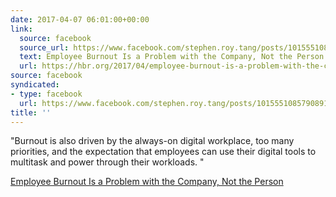 ```yaml
---
date: 2017-04-07 06:01:00+00:00
link:
  source: facebook
  source_url: https://www.facebook.com/stephen.roy.tang/posts/10155510857908912
  text: Employee Burnout Is a Problem with the Company, Not the Person
  url: https://hbr.org/2017/04/employee-burnout-is-a-problem-with-the-company-not-the-person
source: facebook
syndicated:
- type: facebook
  url: https://www.facebook.com/stephen.roy.tang/posts/10155510857908912
title: ''
---
```


"Burnout is also driven by the always-on digital workplace, too many priorities, and the expectation that employees can use their digital tools to multitask and power through their workloads. "

[Employee Burnout Is a Problem with the Company, Not the Person]()